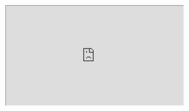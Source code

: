 <iframe width="560" height="315" src='https://dbdiagram.io/embed/645a489adca9fb07c4c4c28f'> </iframe>
